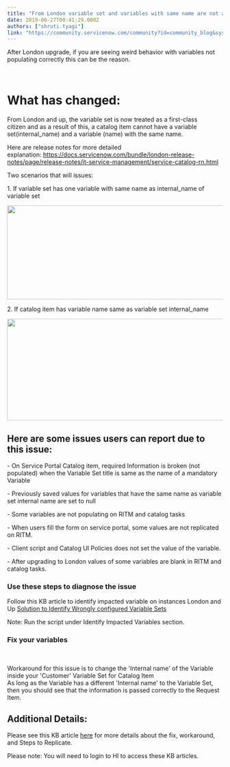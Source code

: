 ```yaml
---
title: "From London variable set and variables with same name are not allowed and cause issues"
date: 2019-06-27T00:41:29.000Z
authors: ["shruti.tyagi"]
link: "https://community.servicenow.com/community?id=community_blog&sys_id=c4cb1a91db1a3340a39a0b55ca96191e"
---
```

<p>After London upgrade, if you are seeing weird behavior with variables not populating correctly this can be the reason.</p>
<p> </p>
<h1>What has changed:</h1>
<p>From London and up, the variable set is now treated as a first-class citizen and as a result of this, a catalog item cannot have a variable set(internal_name) and a variable (name) with the same name.</p>
<p>Here are release notes for more detailed explanation: <a href="https://docs.servicenow.com/bundle/london-release-notes/page/release-notes/it-service-management/service-catalog-rn.html" rel="nofollow">https://docs.servicenow.com/bundle/london-release-notes/page/release-notes/it-service-management/service-catalog-rn.html</a></p>
<p>Two scenarios that will issues:</p>
<p>1. If variable set has one variable with same name as internal_name of variable set</p>
<p><img src="https://community.servicenow.com/fb902d7ddb92fb4023f4a345ca9619b6.iix" width="579" height="219" /></p>
<p>2. If catalog item has variable name same as variable set internal_name</p>
<p><img src="https://community.servicenow.com/bee0ed31dbd2fb4023f4a345ca9619bb.iix" width="581" height="237" /></p>
<h2>Here are some issues users can report due to this issue:</h2>
<p>- On Service Portal Catalog item, required Information is broken (not populated) when the Variable Set title is same as the name of a mandatory Variable</p>
<p>- Previously saved values for variables that have the same name as variable set internal name are set to null</p>
<p>- Some variables are not populating on RITM and catalog tasks</p>
<p>- When users fill the form on service portal, some values are not replicated on RITM.</p>
<p>- Client script and Catalog UI Policies does not set the value of the variable.</p>
<p>- After upgrading to London values of some variables are blank in RITM and catalog tasks.</p>
<h3>Use these steps to diagnose the issue</h3>
<p>Follow this KB article to identify impacted variable on instances London and Up <a href="https://hi.service-now.com/kb_view.do?sysparm_article&#61;KB0719979" target="_blank" rel="noopener noreferrer nofollow">Solution to Identify Wrongly configured Variable Sets</a></p>
<p>Note: Run the script under Identify Impacted Variables section.</p>
<h3>Fix your variables</h3>
<p> </p>
<p>Workaround for this issue is to change the &#39;Internal name&#39; of the Variable inside your &#39;Customer&#39; Variable Set for Catalog Item<br />As long as the Variable has a different &#39;Internal name&#39; to the Variable Set, then you should see that the information is passed correctly to the Request Item.</p>
<h2>Additional Details:</h2>
<p>Please see this KB article <a href="https://hi.service-now.com/kb_view.do?sysparm_article&#61;KB0720638" rel="nofollow">here</a> for more details about the fix, workaround, and Steps to Replicate.</p>
<p>Please note: You will need to login to HI to access these KB articles. </p>